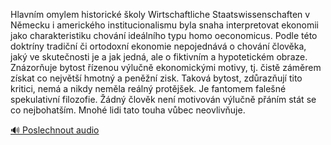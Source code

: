 
Hlavním omylem historické školy Wirtschaftliche Staatswissenschaften v Německu i amerického institucionalismu byla snaha interpretovat ekonomii jako charakteristiku chování ideálního typu homo oeconomicus. Podle této doktríny tradiční či ortodoxní ekonomie nepojednává o chování člověka, jaký ve skutečnosti je a jak jedná, ale o fiktivním a hypotetickém obraze. Znázorňuje bytost řízenou výlučně ekonomickými motivy, tj. čistě záměrem získat co největší hmotný a peněžní zisk. Taková bytost, zdůrazňují tito kritici, nemá a nikdy neměla reálný protějšek. Je fantomem falešné spekulativní filozofie. Žádný člověk není motivován výlučně přáním stát se co nejbohatším. Mnohé lidi tato touha vůbec neovlivňuje.

[🔊 Poslechnout audio](/data/7-paragraphs/audio/chapter_22/para_004-Hlavnm-omylem-historick-koly-Wirtschaftliche-St.mp3)
